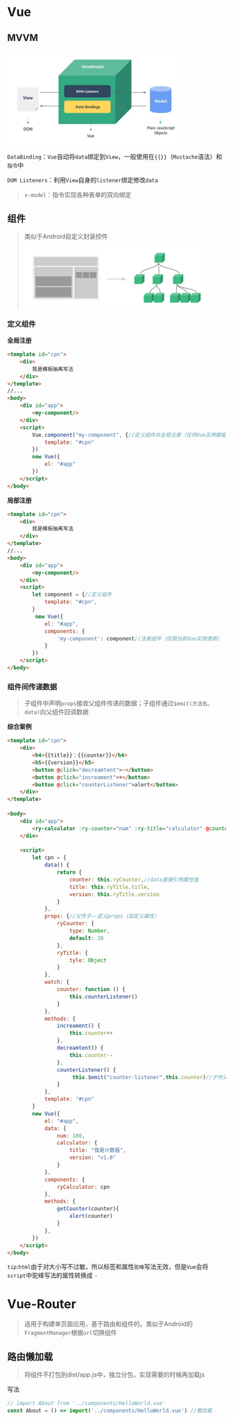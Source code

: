 # Vue

## MVVM

<img src="pic\image-20210320110007195.png" alt="image-20210320110007195" style="zoom: 50%;" />

`DataBinding`：`Vue`自动将`data`绑定到`View`，一般使用在`{{}}`（`Mustache`语法）和`指令`中

`DOM Listeners`：利用`View`自身的`listener`绑定修改`data`

> `v-model`：指令实现各种表单的双向绑定



## 组件

> 类似于Android自定义封装控件
>
> <img src="pic\image-20210322132312123.png" alt="image-20210322132312123" style="zoom:50%;" />

### 定义组件

**全局注册**

```html
<template id="cpn">
    <div>
        我是模板抽离写法
    </div>
</template>
//...
<body>
    <div id="app">
        <my-component/>
    </div>
    <script>
     	Vue.component("my-component", {//定义组件并全局注册（任何Vue实例都能使用）
            template: "#cpn"
        })
        new Vue({
            el: "#app"
        })
    </script>
</body>
```

**局部注册**

```html
<template id="cpn">
    <div>
        我是模板抽离写法
    </div>
</template>
//...
<body>
    <div id="app">
        <my-component/>
    </div>
    <script>
        let component = {//定义组件
            template: "#cpn",
        }
         new Vue({
            el: "#app",
            components: {
                'my-component': component//注册组件（仅限当前Vue实例使用）
            }
        })
    </script>
</body>
```



### 组件间传递数据

> 子组件中声明`props`接收父组件传递的数据；子组件通过`$emit(方法名，data)`向父组件回调数据

**综合案例**

```html
<template id="cpn">
    <div>
        <h4>{{title}}：{{counter}}</h4>
        <h5>{{version}}</h5>
        <button @click="decreamtent">-</button>
        <button @click="increament">+</button>
        <button @click="counterListener">alert</button>
    </div>
</template>

<body>
    <div id="app">
        <ry-calculator :ry-counter="num" :ry-title="calculator" @counter-listener="getCounter"></ry-calculator>
    </div>
    
    <script>
        let cpn = {
            data() {
                return {
                    counter: this.ryCounter,//data直接引用属性值
                    title: this.ryTitle.title,
                    version: this.ryTitle.version
                }
            },
            props: {//父传子——定义props（自定义属性）
                ryCounter: {
                    type: Number,
                    default: 20
                },
                ryTitle: {
                    tyle: Object
                }
            },
            watch: {
                counter: function () {
                    this.counterListener()
                }
            },
            methods: {
                increament() {
                    this.counter++
                },
                decreamtent() {
                    this.counter--
                },
                counterListener() {
                     this.$emit("counter-listener",this.counter)//子传父——回调函数 
                }
            },
            template: "#cpn"
        }
        new Vue({
            el: "#app",
            data: {
                num: 100,
                calculator: {
                    title: "我是计数器",
                    version: "v1.0"
                }
            },
            components: {
                ryCalculator: cpn
            },
            methods: {
                getCounter(counter){
                    alert(counter)
                }
            },
        })
    </script>
</body>
```

`tip`:`html`由于对大小写不过敏，所以标签和属性`驼峰`写法无效，但是`Vue`会将`script`中驼峰写法的属性转换成 `-`

# Vue-Router

> 适用于构建单页面应用，基于路由和组件的。类似于Android的`FragmentManager`根据`url`切换组件

## **路由懒加载**

> 将组件不打包到dist/app.js中，独立分包，实现需要的时候再加载js

写法

```javascript
// import About from '../components/HelloWorld.vue'
const About = () => import('../components/HelloWorld.vue') //懒加载
```

















 